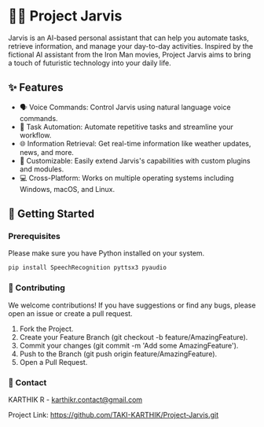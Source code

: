 # 👨‍💻 Project Jarvis

Jarvis is an AI-based personal assistant that can help you automate tasks, retrieve information, and manage your day-to-day activities. Inspired by the fictional AI assistant from the Iron Man movies, Project Jarvis aims to bring a touch of futuristic technology into your daily life.

## ✨ Features

- 🗣️ Voice Commands: Control Jarvis using natural language voice commands.
- 🤖 Task Automation: Automate repetitive tasks and streamline your workflow.
- 🌐 Information Retrieval: Get real-time information like weather updates, news, and more.
- 🔧 Customizable: Easily extend Jarvis's capabilities with custom plugins and modules.
- 💻 Cross-Platform: Works on multiple operating systems including Windows, macOS, and Linux.

## 🚀 Getting Started

### Prerequisites

Please make sure you have Python installed on your system.
```bash
pip install SpeechRecognition pyttsx3 pyaudio
```


### 🤝 Contributing
We welcome contributions! If you have suggestions or find any bugs, please open an issue or create a pull request.

1. Fork the Project.
2. Create your Feature Branch (git checkout -b feature/AmazingFeature).
3. Commit your changes (git commit -m 'Add some AmazingFeature').
4. Push to the Branch (git push origin feature/AmazingFeature).
5. Open a Pull Request.

### 📧 Contact
KARTHIK R - karthikr.contact@gmail.com

Project Link: https://github.com/TAKI-KARTHIK/Project-Jarvis.git



